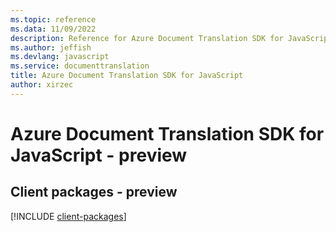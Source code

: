 ```yaml
---
ms.topic: reference
ms.data: 11/09/2022
description: Reference for Azure Document Translation SDK for JavaScript
ms.author: jeffish
ms.devlang: javascript
ms.service: documenttranslation
title: Azure Document Translation SDK for JavaScript
author: xirzec
---
```

# Azure Document Translation SDK for JavaScript - preview

## Client packages - preview
[!INCLUDE [client-packages](document-translation-client-index.md)]